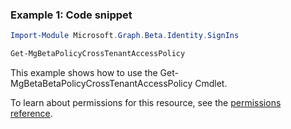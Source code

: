### Example 1: Code snippet

```powershellImport-Module Microsoft.Graph.Beta.Identity.SignIns

Get-MgBetaPolicyCrossTenantAccessPolicy
```
This example shows how to use the Get-MgBetaBetaPolicyCrossTenantAccessPolicy Cmdlet.
To learn about permissions for this resource, see the [permissions reference](/graph/permissions-reference).

